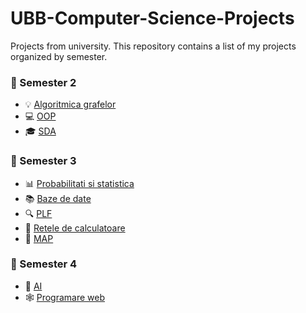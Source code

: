 # UBB-Computer-Science-Projects
Projects from university.
This repository contains a list of my projects organized by semester.

### 📁 Semester 2
* 💡 [Algoritmica grafelor](https://github.com/CrisanEmanuel/Semester-2-Algoritmica-grafelor)
* 💻 [OOP](https://github.com/CrisanEmanuel/Semester-2-OOP)
* 🎓 [SDA](https://github.com/CrisanEmanuel/Semester-2-SDA)

### 📁 Semester 3
* 📊 [Probabilitati si statistica](https://github.com/CrisanEmanuel/Semester-3-Probabilitati-si-statistica)
* 📚 [Baze de date](https://github.com/CrisanEmanuel/Semester-3-Baze-de-date)
* 🔍 [PLF](https://github.com/CrisanEmanuel/Semester-3-PLF)
* 📡 [Retele de calculatoare](https://github.com/CrisanEmanuel/Semester-3-Retele-de-calculatoare)
* 📔 [MAP](https://github.com/CrisanEmanuel/Semester-3-MAP)

### 📁 Semester 4
 * 🤖 [AI](https://github.com/CrisanEmanuel/Semester-4-AI)
 * 🕸️ [Programare web](https://github.com/CrisanEmanuel/Semester-4-Programare-Web)
